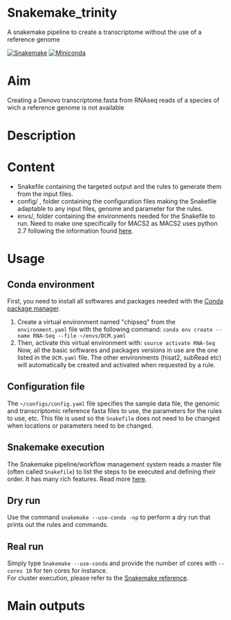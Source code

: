 # Snakemake_trinity

A snakemake pipeline to create a transcriptome without the use of a reference genome

[![Snakemake](https://img.shields.io/badge/snakemake-≥5.2.0-brightgreen.svg)](https://snakemake.bitbucket.io)
[![Miniconda](https://img.shields.io/badge/miniconda-blue.svg)](https://conda.io/miniconda)

# Aim
Creating a Denovo transcriptome.fasta from RNAseq reads of a species of wich a reference genome is not available


# Description


# Content
- Snakefile containing the targeted output and the rules to generate them from the input files.
- config/ , folder containing the configuration files making the Snakefile adaptable to any input files, genome and parameter for the rules.
- envs/, folder containing the environments needed for the Snakefile to run. Need to make one specifically for MACS2 as MACS2 uses python 2.7 following the information found [here](https://groups.google.com/forum/#!searchin/snakemake/macs%7Csort:relevance/snakemake/60txGSq81zE/NzCUTdJ_AQAJ).


# Usage

## Conda environment
First, you need to install all softwares and packages needed with the [Conda package manager](https://conda.io/docs/using/envs.html).  
1. Create a virtual environment named "chipseq" from the `environment.yaml` file with the following command:
`conda env create --name RNA-Seq --file ~/envs/DCM.yaml`
2. Then, activate this virtual environment with: `source activate RNA-Seq`    
Now, all the basic softwares and packages versions in use are the one listed in the `DCM.yaml` file.
The other environments (hisat2, subRead etc) will automatically be created and activated when requested by a rule.

## Configuration file
The `~/configs/config.yaml` file specifies the sample data file, the genomic and transcriptomic reference fasta files to use, the parameters for the rules to use, etc. This file is used so the `Snakefile` does not need to be changed when locations or parameters need to be changed.

## Snakemake execution
The Snakemake pipeline/workflow management system reads a master file (often called `Snakefile`) to list the steps to be executed and defining their order.
It has many rich features. Read more [here](https://snakemake.readthedocs.io/en/stable/).

## Dry run
Use the command `snakemake --use-conda -np` to perform a dry run that prints out the rules and commands.

## Real run
Simply type `Snakemake --use-conda` and provide the number of cores with `--cores 10` for ten cores for instance.  
For cluster execution, please refer to the [Snakemake reference](https://snakemake.readthedocs.io/en/stable/executable.html#cluster-execution).

# Main outputs

